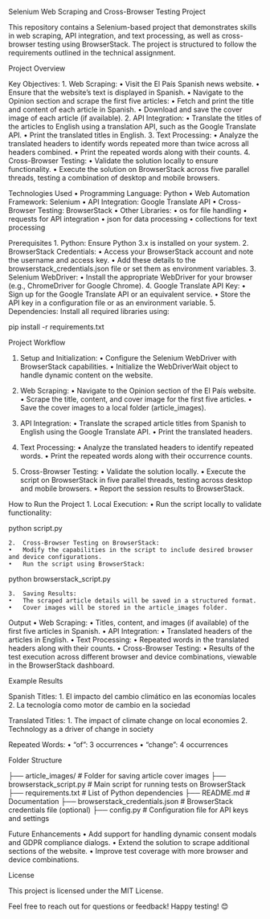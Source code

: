 Selenium Web Scraping and Cross-Browser Testing Project

This repository contains a Selenium-based project that demonstrates skills in web scraping, API integration, and text processing, as well as cross-browser testing using BrowserStack. The project is structured to follow the requirements outlined in the technical assignment.

Project Overview

Key Objectives:
	1.	Web Scraping:
	•	Visit the El País Spanish news website.
	•	Ensure that the website’s text is displayed in Spanish.
	•	Navigate to the Opinion section and scrape the first five articles:
	•	Fetch and print the title and content of each article in Spanish.
	•	Download and save the cover image of each article (if available).
	2.	API Integration:
	•	Translate the titles of the articles to English using a translation API, such as the Google Translate API.
	•	Print the translated titles in English.
	3.	Text Processing:
	•	Analyze the translated headers to identify words repeated more than twice across all headers combined.
	•	Print the repeated words along with their counts.
	4.	Cross-Browser Testing:
	•	Validate the solution locally to ensure functionality.
	•	Execute the solution on BrowserStack across five parallel threads, testing a combination of desktop and mobile browsers.

Technologies Used
	•	Programming Language: Python
	•	Web Automation Framework: Selenium
	•	API Integration: Google Translate API
	•	Cross-Browser Testing: BrowserStack
	•	Other Libraries:
	•	os for file handling
	•	requests for API integration
	•	json for data processing
	•	collections for text processing

Prerequisites
	1.	Python: Ensure Python 3.x is installed on your system.
	2.	BrowserStack Credentials:
	•	Access your BrowserStack account and note the username and access key.
	•	Add these details to the browserstack_credentials.json file or set them as environment variables.
	3.	Selenium WebDriver:
	•	Install the appropriate WebDriver for your browser (e.g., ChromeDriver for Google Chrome).
	4.	Google Translate API Key:
	•	Sign up for the Google Translate API or an equivalent service.
	•	Store the API key in a configuration file or as an environment variable.
	5.	Dependencies:
Install all required libraries using:

pip install -r requirements.txt

Project Workflow

1. Setup and Initialization:
	•	Configure the Selenium WebDriver with BrowserStack capabilities.
	•	Initialize the WebDriverWait object to handle dynamic content on the website.

2. Web Scraping:
	•	Navigate to the Opinion section of the El País website.
	•	Scrape the title, content, and cover image for the first five articles.
	•	Save the cover images to a local folder (article_images).

3. API Integration:
	•	Translate the scraped article titles from Spanish to English using the Google Translate API.
	•	Print the translated headers.

4. Text Processing:
	•	Analyze the translated headers to identify repeated words.
	•	Print the repeated words along with their occurrence counts.

5. Cross-Browser Testing:
	•	Validate the solution locally.
	•	Execute the script on BrowserStack in five parallel threads, testing across desktop and mobile browsers.
	•	Report the session results to BrowserStack.

How to Run the Project
	1.	Local Execution:
	•	Run the script locally to validate functionality:

python script.py


	2.	Cross-Browser Testing on BrowserStack:
	•	Modify the capabilities in the script to include desired browser and device configurations.
	•	Run the script using BrowserStack:

python browserstack_script.py


	3.	Saving Results:
	•	The scraped article details will be saved in a structured format.
	•	Cover images will be stored in the article_images folder.

Output
	•	Web Scraping:
	•	Titles, content, and images (if available) of the first five articles in Spanish.
	•	API Integration:
	•	Translated headers of the articles in English.
	•	Text Processing:
	•	Repeated words in the translated headers along with their counts.
	•	Cross-Browser Testing:
	•	Results of the test execution across different browser and device combinations, viewable in the BrowserStack dashboard.

Example Results

Spanish Titles:
	1.	El impacto del cambio climático en las economías locales
	2.	La tecnología como motor de cambio en la sociedad

Translated Titles:
	1.	The impact of climate change on local economies
	2.	Technology as a driver of change in society

Repeated Words:
	•	“of”: 3 occurrences
	•	“change”: 4 occurrences

Folder Structure

├── article_images/            # Folder for saving article cover images
├── browserstack_script.py     # Main script for running tests on BrowserStack
├── requirements.txt           # List of Python dependencies
├── README.md                  # Documentation
├── browserstack_credentials.json  # BrowserStack credentials file (optional)
├── config.py                  # Configuration file for API keys and settings

Future Enhancements
	•	Add support for handling dynamic consent modals and GDPR compliance dialogs.
	•	Extend the solution to scrape additional sections of the website.
	•	Improve test coverage with more browser and device combinations.

License

This project is licensed under the MIT License.

Feel free to reach out for questions or feedback! Happy testing! 😊